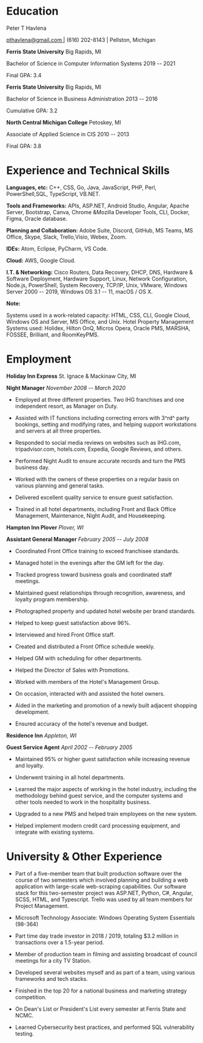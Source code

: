 # Education

 Peter T Havlena

 [pthavlena\@gmail.com \|](mailto:pthavlena@gmail.com) (616) 202-8143
 \| Pellston, Michigan

**Ferris State University** Big Rapids, MI

Bachelor of Science in Computer Information Systems 2019 -- 2021

Final GPA: 3.4

**Ferris State University** Big Rapids, MI

Bachelor of Science in Business Administration 2013 -- 2016

Cumulative GPA: 3.2

 **North Central Michigan College** Petoskey, MI

Associate of Applied Science in CIS 2010 -- 2013

Final GPA: 3.8

# Experience and Technical Skills

**Languages, etc:** C++, CSS, Go, Java, JavaScript, PHP, Perl,
PowerShell,SQL, TypeScript, VB.NET.

**Tools and Frameworks:** APIs, ASP.NET, Android Studio, Angular, Apache
Server, Bootstrap, Canva, Chrome &Mozilla Developer Tools, CLI, Docker,
Figma, Oracle database.

 **Planning and Collaboration:** Adobe Suite, Discord, GitHub, MS
 Teams, MS Office, Skype, Slack, Trello,Visio, Webex, Zoom.

**IDEs:** Atom, Eclipse, PyCharm, VS Code.

 **Cloud:** AWS, Google Cloud.

**I.T. & Networking:** Cisco Routers, Data Recovery, DHCP, DNS, Hardware
& Software Deployment, Hardware Support, Linux, Network Configuration,
Node.js, PowerShell, System Recovery, TCP/IP, Unix, VMware, Windows
Server 2000 -- 2019, Windows OS 3.1 -- 11, macOS / OS X.

 **Note:**

Systems used in a work-related capacity: HTML, CSS, CLI, Google
Cloud, Windows OS and Server, MS Office, and Unix. Hotel Property
Management Systems used: Holidex, Hilton OnQ, Micros Opera, Oracle PMS,
MARSHA, FOSSEE, Brilliant, and RoomKeyPMS.

# Employment

 **Holiday Inn Express** St. Ignace & Mackinaw City, MI

 **Night Manager** *November 2008 -- March 2020*

-   Employed at three different properties. Two IHG franchises and one
    independent resort, as Manager on Duty.

-   Assisted with IT functions including correcting errors with 3^rd^
    party bookings, setting and modifying rates, and helping support
    workstations and servers at all three properties.

-   Responded to social media reviews on websites such as IHG.com,
    tripadvisor.com, hotels.com, Expedia, Google Reviews, and others.

-   Performed Night Audit to ensure accurate records and turn the PMS
    business day.

-   Worked with the owners of these properties on a regular basis on
    various planning and general tasks.

-   Delivered excellent quality service to ensure guest satisfaction.

-   Trained in all hotel departments, including Front and Back Office
    Management, Maintenance, Night Audit, and Housekeeping.

 **Hampton Inn Plover** *Plover, WI*

 **Assistant General Manager** *February 2005 -- July 2008*

-   Coordinated Front Office training to exceed franchisee standards.

-   Managed hotel in the evenings after the GM left for the day.

-   Tracked progress toward business goals and coordinated staff
    meetings.

-   Maintained guest relationships through recognition, awareness, and
    loyalty program membership.

-   Photographed property and updated hotel website per brand standards.

-   Helped to keep guest satisfaction above 96%.

-   Interviewed and hired Front Office staff.

-   Created and distributed a Front Office schedule weekly.

-   Helped GM with scheduling for other departments.

-   Helped the Director of Sales with Promotions.

-   Worked with members of the Hotel's Management Group.

-   On occasion, interacted with and assisted the hotel owners.

-   Aided in the marketing and promotion of a newly built adjacent
    shopping development.

-   Ensured accuracy of the hotel's revenue and budget.

 **Residence Inn** *Appleton, WI*

 **Guest Service Agent** *April 2002 -- February 2005*

-   Maintained 95% or higher guest satisfaction while increasing revenue
    and loyalty.

-   Underwent training in all hotel departments.

-   Learned the major aspects of working in the hotel industry,
    including the methodology behind guest service, and the computer
    systems and other tools needed to work in the hospitality business.

-   Upgraded to a new PMS and helped train employees on the new system.

-   Helped implement modern credit card processing equipment, and
    integrate with existing systems.

# University & Other Experience

-   Part of a five-member team that built production software over the
    course of two semesters which involved planning and building a web
    application with large-scale web-scraping capabilities. Our software
    stack for this two-semester project was ASP.NET, Python, C#,
    Angular, SCSS, HTML, and Typescript. Trello was used by all team
    members for Project Management.

-   Microsoft Technology Associate: Windows Operating System Essentials
     (98-364)

-   Part time day trade investor in 2018 / 2019, totaling \$3.2 million
     in transactions over a 1.5-year period.

-   Member of production team in filming and assisting broadcast of
     council meetings for a city TV Station.

-   Developed several websites myself and as part of a team, using
     various frameworks and tech stacks.

-   Finished in the top 20 for a national business and marketing
     strategy competition.

-   On Dean's List or President's List every semester at Ferris State
     and NCMC.

-   Learned Cybersecurity best practices, and performed SQL
     vulnerability testing.
